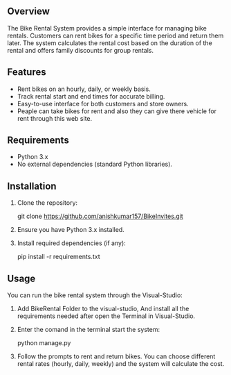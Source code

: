 ## Overview

The Bike Rental System provides a simple interface for managing bike rentals. Customers can rent bikes for a specific time period and return them later. The system calculates the rental cost based on the duration of the rental and offers family discounts for group rentals.

## Features

- Rent bikes on an hourly, daily, or weekly basis.
- Track rental start and end times for accurate billing.
- Easy-to-use interface for both customers and store owners.
- Peaple can take bikes for rent and also they can give there vehicle for rent through this web site.
  
## Requirements

- Python 3.x
- No external dependencies (standard Python libraries).

## Installation

1. Clone the repository:

    git clone https://github.com/anishkumar157/BikeInvites.git

2. Ensure you have Python 3.x installed.  

3. Install required dependencies (if any):

    pip install -r requirements.txt


## Usage

You can run the bike rental system through the Visual-Studio:
1. Add BikeRental Folder to the visual-studio, And install all the requirements needed after open the Terminal in Visual-Studio.
2. Enter the comand in the terminal start the system:

     python manage.py

3. Follow the prompts to rent and return bikes. You can choose different rental rates (hourly, daily, weekly) and the system will calculate the cost.


